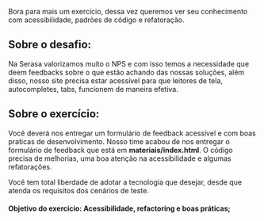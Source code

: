 Bora para mais um exercício, dessa vez queremos ver seu conhecimento com acessibilidade, padrões de código e refatoração.

## Sobre o desafio:
Na Serasa valorizamos muito o NPS e com isso temos a necessidade que deem feedbacks sobre o que estão achando das nossas soluções, além disso, nosso site precisa estar acessível para que leitores de tela, autocompletes, tabs, funcionem de maneira efetiva. 

## Sobre o exercício:
Você deverá nos entregar um formulário de feedback acessível e com boas praticas de desenvolvimento.
Nosso time acabou de nos entregar o formulário de feedback que está em **materiais/index.html**. O código precisa de melhorias, uma boa atenção na acessibilidade e algumas refatorações.

Você tem total liberdade de adotar a tecnologia que desejar, desde que atenda os requisitos dos cenários de teste.

#### Objetivo do exercício: Acessibilidade, refactoring e boas práticas; 
